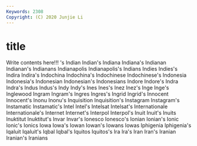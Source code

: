 ```yaml
---
Keywords: 2308
Copyright: (C) 2020 Junjie Li
---
```


# title

Write contents here!!!
's 
Indian 
Indian's 
Indiana 
Indiana's 
Indianan
Indianan's 
Indianans 
Indianapolis 
Indianapolis's 
Indians 
Indies 
Indies's 
Indira 
Indira's 
Indochina
Indochina's 
Indochinese 
Indochinese's 
Indonesia 
Indonesia's 
Indonesian 
Indonesian's 
Indonesians 
Indore 
Indore's
Indra 
Indra's 
Indus 
Indus's 
Indy 
Indy's 
Ines 
Ines's 
Inez 
Inez's
Inge 
Inge's 
Inglewood 
Ingram 
Ingram's 
Ingres 
Ingres's 
Ingrid 
Ingrid's 
Innocent
Innocent's 
Inonu 
Inonu's 
Inquisition 
Inquisition's 
Instagram 
Instagram's 
Instamatic 
Instamatic's 
Intel
Intel's 
Intelsat 
Intelsat's 
Internationale 
Internationale's 
Internet 
Internet's 
Interpol 
Interpol's 
Inuit
Inuit's 
Inuits 
Inuktitut 
Inuktitut's 
Invar 
Invar's 
Ionesco 
Ionesco's 
Ionian 
Ionian's
Ionic 
Ionic's 
Ionics 
Iowa 
Iowa's 
Iowan 
Iowan's 
Iowans 
Iowas 
Iphigenia
Iphigenia's 
Iqaluit 
Iqaluit's 
Iqbal 
Iqbal's 
Iquitos 
Iquitos's 
Ira 
Ira's 
Iran
Iran's 
Iranian 
Iranian's 
Iranians 
